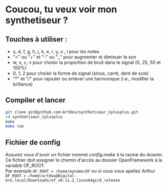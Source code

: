 # Coucou, tu veux voir mon synthetiseur ?

## Touches à utiliser :
- s, d, f, g, h, j, k, e, r, y, u , i pour les notes
- "=" ou "+" et "-" ou "\_" pour augmenter et diminuer le son
- w, x, c, v pour choisir la proportion de bruit dans le signal (0, 25, 50 et 100%)
- 0, 1, 2 pour choisir la forme de signal (sinus, carré, dent de scie)
- "\*" et "/" pour rajouter ou enlever une harmonique (i.e., modifier la brillance)

## Compiler et lancer 
```bash
git clone git@github.com:ArtDou/synthetiseur_Cplusplus.git
cd synthetiseur_Cplusplus
make
make run
```

## Fichier de config

Assurez vous d'avoir un fichier nommé _config.make_ à la racine du dossier.  
Ce fichier doit assigner le chemin d'accès au dossier OpenFramework à la variable OF_ROOT.  
Par exemple `OF_ROOT = /home/myname/OF` ou si vous vous apellez Arthur `OF_ROOT = /home/artdou@Digital-Gre.local/Downloads/of_v0.11.2_linux64gcc6_release`
